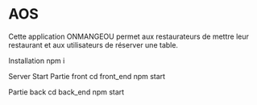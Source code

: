 # AOS
Cette application ONMANGEOU permet aux restaurateurs de mettre leur restaurant et aux utilisateurs de réserver une table.

Installation
 npm i

Server Start
Partie front
 cd front_end
 npm start

Partie back
 cd back_end
 npm start


